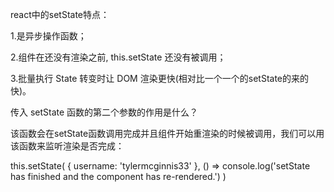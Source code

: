 react中的setState特点： 


1.是异步操作函数；

 
2.组件在还没有渲染之前, this.setState 还没有被调用； 


3.批量执行 State 转变时让 DOM 渲染更快(相对比一个一个的setState的来的快)。


传入 setState 函数的第二个参数的作用是什么？

该函数会在setState函数调用完成并且组件开始重渲染的时候被调用，我们可以用该函数来监听渲染是否完成：

this.setState(
  { username: 'tylermcginnis33' },
  () => console.log('setState has finished and the component has re-rendered.')
)